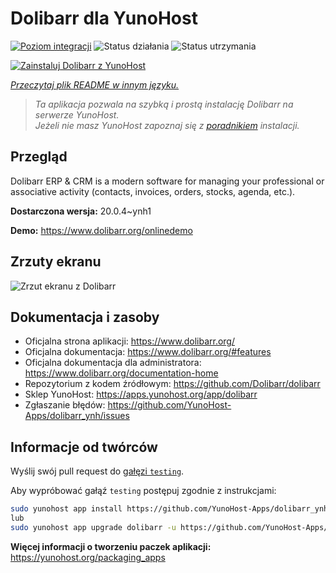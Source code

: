 <!--
To README zostało automatycznie wygenerowane przez <https://github.com/YunoHost/apps/tree/master/tools/readme_generator>
Nie powinno być ono edytowane ręcznie.
-->

# Dolibarr dla YunoHost

[![Poziom integracji](https://apps.yunohost.org/badge/integration/dolibarr)](https://ci-apps.yunohost.org/ci/apps/dolibarr/)
![Status działania](https://apps.yunohost.org/badge/state/dolibarr)
![Status utrzymania](https://apps.yunohost.org/badge/maintained/dolibarr)

[![Zainstaluj Dolibarr z YunoHost](https://install-app.yunohost.org/install-with-yunohost.svg)](https://install-app.yunohost.org/?app=dolibarr)

*[Przeczytaj plik README w innym języku.](./ALL_README.md)*

> *Ta aplikacja pozwala na szybką i prostą instalację Dolibarr na serwerze YunoHost.*  
> *Jeżeli nie masz YunoHost zapoznaj się z [poradnikiem](https://yunohost.org/install) instalacji.*

## Przegląd

Dolibarr ERP & CRM is a modern software for managing your professional or associative activity (contacts, invoices, orders, stocks, agenda, etc.).

**Dostarczona wersja:** 20.0.4~ynh1

**Demo:** <https://www.dolibarr.org/onlinedemo>

## Zrzuty ekranu

![Zrzut ekranu z Dolibarr](./doc/screenshots/screenshot.jpg)

## Dokumentacja i zasoby

- Oficjalna strona aplikacji: <https://www.dolibarr.org/>
- Oficjalna dokumentacja: <https://www.dolibarr.org/#features>
- Oficjalna dokumentacja dla administratora: <https://www.dolibarr.org/documentation-home>
- Repozytorium z kodem źródłowym: <https://github.com/Dolibarr/dolibarr>
- Sklep YunoHost: <https://apps.yunohost.org/app/dolibarr>
- Zgłaszanie błędów: <https://github.com/YunoHost-Apps/dolibarr_ynh/issues>

## Informacje od twórców

Wyślij swój pull request do [gałęzi `testing`](https://github.com/YunoHost-Apps/dolibarr_ynh/tree/testing).

Aby wypróbować gałąź `testing` postępuj zgodnie z instrukcjami:

```bash
sudo yunohost app install https://github.com/YunoHost-Apps/dolibarr_ynh/tree/testing --debug
lub
sudo yunohost app upgrade dolibarr -u https://github.com/YunoHost-Apps/dolibarr_ynh/tree/testing --debug
```

**Więcej informacji o tworzeniu paczek aplikacji:** <https://yunohost.org/packaging_apps>
